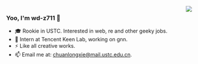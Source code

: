 <img align="right" src="https://github-readme-stats.vercel.app/api?username=WD-2711&show_icons=true&theme=radical"> 

### Yoo, I'm wd-z711 👋

- 🎓 Rookie in USTC. Interested in web, re and other geeky jobs.
- 🤔 Intern at Tencent Keen Lab, working on gnn.
- ⚡ Like all creative works.
- 📫 Email me at: [chuanlongxie@mail.ustc.edu.cn](mailto:chuanlongxie@mail.ustc.edu.cn).


<!-- [![WD-2711's GitHub stats](https://github-readme-stats.vercel.app/api?username=WD-z711&show_icons=true&theme=radical)](https://github.com/anuraghazra/github-readme-stats) -->

<!--
**WD-2711/WD-2711** is a ✨ _special_ ✨ repository because its `README.md` (this file) appears on your GitHub profile.

Here are some ideas to get you started:

- 🔭 I’m currently working on ...
- 🌱 I’m currently learning ...
- 👯 I’m looking to collaborate on ...
- 🤔 I’m looking for help with ...
- 💬 Ask me about ...
- 📫 How to reach me: ...
- 😄 Pronouns: ...
- ⚡ Fun fact: ...
-->
